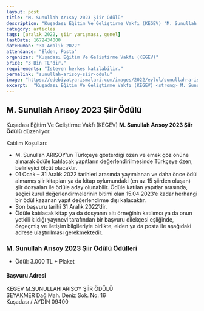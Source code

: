 ```yaml
---
layout: post
title: "M. Sunullah Arısoy 2023 Şiir Ödülü"
description: "Kuşadası Eğitim Ve Geliştirme Vakfı (KEGEV) 'M. Sunullah Arısoy 2023 Şiir Ödülü' düzenliyor."
category: articles
tags: [aralık 2022, şiir yarışması, genel]
lastDate: 1672434000
dateHuman: "31 Aralık 2022"
attendance: "Elden, Posta"
organizer: "Kuşadası Eğitim Ve Geliştirme Vakfı (KEGEV)"
price: "3 Bin TL'dir."
requirements: "İsteyen herkes katılabilir."
permalink: "sunullah-arisoy-siir-odulu"
image: "https://edebiyatyarismalari.com/images/2022/eylul/sunullah-arisoy-siir-odulu.jpg"
excerpt:  "Kuşadası Eğitim Ve Geliştirme Vakfı (KEGEV) <strong> M. Sunullah Arısoy 2023 Şiir Ödülü </strong> düzenliyor."
---
```


## M. Sunullah Arısoy 2023 Şiir Ödülü
Kuşadası Eğitim Ve Geliştirme Vakfı (KEGEV) **M. Sunullah Arısoy 2023 Şiir Ödülü** düzenliyor.

Katılım Koşulları:
- M. Sunullah ARISOY’un Türkçeye gösterdiği özen ve emek göz önüne alınarak ödüle katılacak yapıtların değerlendirilmesinde Türkçeye özen, belirleyici ölçüt olacaktır.
- 01 Ocak – 31 Aralık 2022 tarihleri arasında yayımlanan ve daha önce ödül almamış şiir kitapları ya da kitap oylumundaki (en az 15 şiirden oluşan) şiir dosyaları ile ödüle aday olunabilir. Ödüle katılan yapıtlar arasında, seçici kurul değerlendirmelerinin bitimi olan 15.04.2023‘e kadar herhangi bir ödül kazanan yapıt değerlendirme dışı kalacaktır.
- Son başvuru tarihi 31 Aralık 2022’dir.
- Ödüle katılacak kitap ya da dosyanın altı örneğinin katılımcı ya da onun yetkili kıldığı yayınevi tarafından bir başvuru dilekçesi eşliğinde, özgeçmiş ve iletişim bilgileriyle birlikte, elden ya da posta ile aşağıdaki adrese ulaştırılması gerekmektedir.


### M. Sunullah Arısoy 2023 Şiir Ödülü Ödülleri
- Ödül: 3.000 TL + Plaket

#### Başvuru Adresi  
KEGEV M.SUNULLAH ARISOY ŞİİR ÖDÜLÜ  
SEYAKMER Dağ Mah. Deniz Sok. No: 16  
Kuşadası / AYDIN 09400
